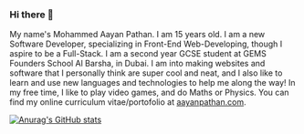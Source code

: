 ### Hi there 👋

My name's Mohammed Aayan Pathan. I am 15 years old. I am a new Software Developer, specializing in Front-End Web-Developing, though I aspire to be a Full-Stack. I am a second year GCSE student at GEMS Founders School Al Barsha, in Dubai. I am into making websites and software that I personally think are super cool and neat, and I also like to learn and use new languages and technologies to help me along the way! In my free time, I like to play video games, and do Maths or Physics.
You can find my online curriculum vitae/portofolio at [aayanpathan.com](https://aayanpathan.com).

[![Anurag's GitHub stats](https://github-readme-stats.vercel.app/api?username=syntaxsnipes)](https://github.com/anuraghazra/github-readme-stats)
